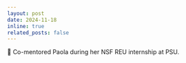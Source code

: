 ```yaml
---
layout: post
date: 2024-11-18
inline: true
related_posts: false
---
```


🌱 Co-mentored Paola during her NSF REU internship at PSU.
